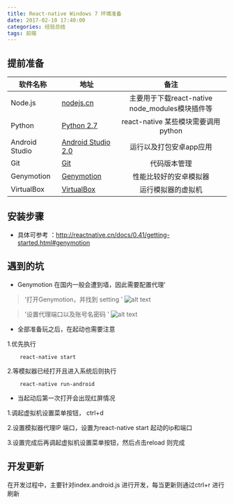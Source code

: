 ```yaml
---
title: React-native Windows 7 环境准备
date: 2017-02-10 17:40:00
categories: 经验总结
tags: 前端
---
```


## 提前准备

| 软件名称         | 地址          | 备注
| ------------- | ------------- | :-------------: 
| Node.js| <a href="http://nodejs.cn/">nodejs.cn</a> | 主要用于下载react-native node_modules模块插件等
| Python | <a href="https://www.python.org/downloads/release/python-2713/">Python 2.7</a> | react-native 某些模块需要调用python
| Android Studio | <a href="http://www.android-studio.org/">Android Studio 2.0</a> | 运行以及打包安卓app应用
| Git | <a href="https://git-scm.com/">Git</a>	| 代码版本管理
| Genymotion | <a href="https://www.genymotion.com/account/login/">Genymotion</a> | 性能比较好的安卓模拟器
| VirtualBox | <a href="https://www.virtualbox.org/wiki/Downloads">VirtualBox</a> | 运行模拟器的虚拟机


## 安装步骤

- 具体可参考 ：http://reactnative.cn/docs/0.41/getting-started.html#genymotion

## 遇到的坑

- Genymotion 在国内一般会遭到墙，因此需要配置代理'

> '打开Genymotion，并找到 setting '
![alt text](http://7xawfk.com1.z0.glb.clouddn.com/blog/p1.png "找到setting")

> '设置代理端口以及账号名密码 '
![alt text](http://7xawfk.com1.z0.glb.clouddn.com/blog/p2.png "设置代理端口以及账号名密码")

- 全部准备玩之后，在起动也需要注意

1.优先执行

```shell
    react-native start
```


2.等模拟器已经打开且进入系统后则执行

```shell
    react-native run-android
```

- 当起动后第一次打开会出现红屏情况

1.调起虚拟机设置菜单按钮， ctrl+d 

2.设置模拟器代理IP 端口，设置为react-native start 起动的ip和端口

3.设置完成后再调起虚拟机设置菜单按钮，然后点击reload 则完成


## 开发更新

在开发过程中，主要针对index.android.js 进行开发，每当更新则通过ctrl+r 进行刷新





























